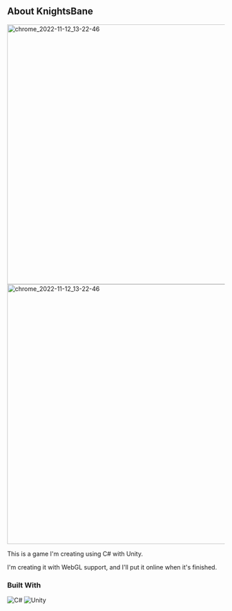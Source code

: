 ## About KnightsBane

<img width="600" alt="chrome_2022-11-12_13-22-46" src="https://i.imgur.com/c2aOYZq.jpg">

<img width="600" alt="chrome_2022-11-12_13-22-46" src="https://i.imgur.com/pi99ZAM.jpg">

This is a game I'm creating using C# with Unity.

I'm creating it with WebGL support, and I'll put it online when it's finished.

### Built With

![C#](https://img.shields.io/badge/c%23-%23239120.svg?style=for-the-badge&logo=c-sharp&logoColor=white)
![Unity](https://img.shields.io/badge/unity-%23000000.svg?style=for-the-badge&logo=unity&logoColor=white)
